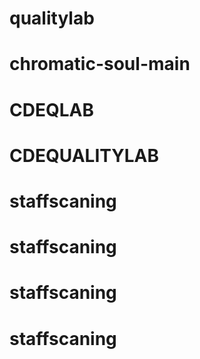 # qualitylab
# chromatic-soul-main
# CDEQLAB
# CDEQUALITYLAB
# staffscaning
# staffscaning
# staffscaning
# staffscaning
